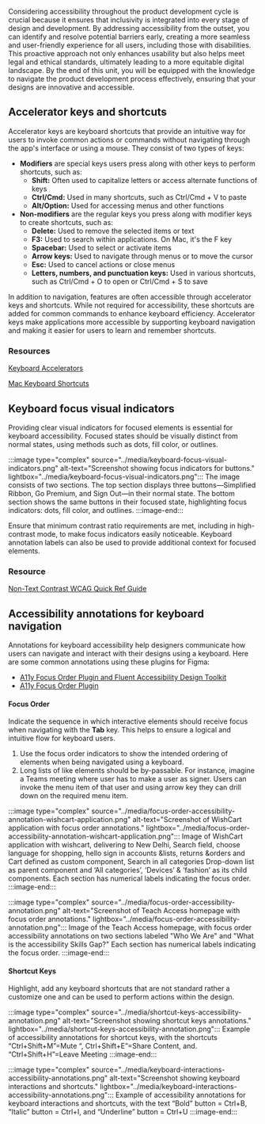 Considering accessibility throughout the product development cycle is crucial because it ensures that inclusivity is integrated into every stage of design and development. By addressing accessibility from the outset, you can identify and resolve potential barriers early, creating a more seamless and user-friendly experience for all users, including those with disabilities. This proactive approach not only enhances usability but also helps meet legal and ethical standards, ultimately leading to a more equitable digital landscape. By the end of this unit, you will be equipped with the knowledge to navigate the product development process effectively, ensuring that your designs are innovative and accessible.

## Accelerator keys and shortcuts

Accelerator keys are keyboard shortcuts that provide an intuitive way for users to invoke common actions or commands without navigating through the app's interface or using a mouse. They consist of two types of keys: 
- **Modifiers** are special keys users press along with other keys to perform shortcuts, such as:
  - **Shift:** Often used to capitalize letters or access alternate functions of keys
  - **Ctrl/Cmd:** Used in many shortcuts, such as Ctrl/Cmd + V to paste
  - **Alt/Option:** Used for accessing menus and other functions
- **Non-modifiers** are the regular keys you press along with modifier keys to create shortcuts, such as:
  - **Delete:** Used to remove the selected items or text
  - **F3:** Used to search within applications. On Mac, it's the F key 
  - **Spacebar:** Used to select or activate items
  - **Arrow keys:** Used to navigate through menus or to move the cursor
  - **Esc:** Used to cancel actions or close menus 
  - **Letters, numbers, and punctuation keys:** Used in various shortcuts, such as Ctrl/Cmd + O to open or Ctrl/Cmd + S to save 

In addition to navigation, features are often accessible through accelerator keys and shortcuts. While not required for accessibility, these shortcuts are added for common commands to enhance keyboard efficiency. Accelerator keys make applications more accessible by supporting keyboard navigation and making it easier for users to learn and remember shortcuts.

### Resources

[Keyboard Accelerators](/windows/apps/design/input/keyboard-accelerators)

[Mac Keyboard Shortcuts](https://support.apple.com/en-us/102650)

## Keyboard focus visual indicators

Providing clear visual indicators for focused elements is essential for keyboard accessibility. Focused states should be visually distinct from normal states, using methods such as dots, fill color, or outlines. 

:::image type="complex" source="../media/keyboard-focus-visual-indicators.png" alt-text="Screenshot showing focus indicators for buttons." lightbox="../media/keyboard-focus-visual-indicators.png":::
   The image consists of two sections. The top section displays three buttons—Simplified Ribbon, Go Premium, and Sign Out—in their normal state. The bottom section shows the same buttons in their focused state, highlighting focus indicators: dots, fill color, and outlines.
:::image-end:::

Ensure that minimum contrast ratio requirements are met, including in high-contrast mode, to make focus indicators easily noticeable. Keyboard annotation labels can also be used to provide additional context for focused elements.

### Resource

[Non-Text Contrast WCAG Quick Ref Guide](https://www.w3.org/WAI/WCAG22/quickref/?showtechniques=131) 

## Accessibility annotations for keyboard navigation

Annotations for keyboard accessibility help designers communicate how users can navigate and interact with their designs using a keyboard. Here are some common annotations using these plugins for Figma:
- [ A11y Focus Order Plugin and Fluent Accessibility Design Toolkit](https://www.figma.com/community/plugin/1208180794570801545/includeaccessibility-annotations?trackingId=6o88RA2ATkWCJlzn7jeJNg%3D%3D)
- [A11y Focus Order Plugin](https://www.figma.com/community/plugin/731310036968334777/a11y-focus-order)

#### Focus Order

Indicate the sequence in which interactive elements should receive focus when navigating with the **Tab** key. This helps to ensure a logical and intuitive flow for keyboard users. 

1. Use the focus order indicators to show the intended ordering of elements when being navigated using a keyboard.
1. Long lists of like elements should be by-passable. For instance, imagine a Teams meeting where user has to make a user as signer. Users can invoke the menu item of that user and using arrow key they can drill down on the required menu item.

:::image type="complex" source="../media/focus-order-accessibility-annotation-wishcart-application.png" alt-text="Screenshot of WishCart application with focus order annotations." lightbox="../media/focus-order-accessibility-annotation-wishcart-application.png":::
   Image of WishCart application with wishcart, delivering to New Delhi, Search field, choose language for shopping, hello sign in accounts &lists, returns &orders and Cart defined as custom component, Search in all categories Drop-down list as parent component and ‘All categories’, ‘Devices’ & ‘fashion’ as its child components. Each section has numerical labels indicating the focus order.
:::image-end:::

:::image type="complex" source="../media/focus-order-accessibility-annotation.png" alt-text="Screenshot of Teach Access homepage with focus order annotations." lightbox="../media/focus-order-accessibility-annotation.png":::
   Image of the Teach Access homepage, with focus order accessibility annotations on two sections labeled "Who We Are" and "What is the accessibility Skills Gap?" Each section has numerical labels indicating the focus order.
:::image-end:::

#### Shortcut Keys

Highlight, add any keyboard shortcuts that are not standard rather a customize one and can be used to perform actions within the design.

:::image type="complex" source="../media/shortcut-keys-accessibility-annotation.png" alt-text="Screenshot showing shortcut keys annotations." lightbox="../media/shortcut-keys-accessibility-annotation.png":::
   Example of accessibility annotations for shortcut keys, with the shortcuts “Ctrl+Shift+M”=Mute “, Ctrl+Shift+E”=Share Content, and. “Ctrl+Shift+H”=Leave Meeting
:::image-end:::

:::image type="complex" source="../media/keyboard-interactions-accessibility-annotations.png" alt-text="Screenshot showing keyboard interactions and shortcuts." lightbox="../media/keyboard-interactions-accessibility-annotations.png":::
   Example of accessibility annotations for keyboard interactions and shortcuts, with the text “Bold” button = Ctrl+B, “Italic” button = Ctrl+I, and “Underline” button = Ctrl+U
:::image-end:::